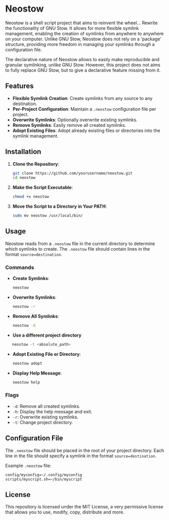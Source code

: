 # Neostow

Neostow is a shell script project that aims to reinvent the wheel... Rewrite the functionality of GNU Stow. It allows for more flexible symlink management, enabling the creation of symlinks from anywhere to anywhere on your computer. Unlike GNU Stow, Neostow does not rely on a 'package' structure, providing more freedom in managing your symlinks through a configuration file.

The declarative nature of Neostow allows to easily make reproducible and granular symlinking, unlike GNU Stow. However, this project does not aims to fully replace GNU Stow, but to give a declarative feature missing from it.

## Features

- **Flexible Symlink Creation**: Create symlinks from any source to any destination.
- **Per-Project Configuration**: Maintain a `.neostow` configuration file per project.
- **Overwrite Symlinks**: Optionally overwrite existing symlinks.
- **Remove Symlinks**: Easily remove all created symlinks.
- **Adopt Existing Files**: Adopt already existing files or directories into the symlink management.

## Installation

1. **Clone the Repository**:

    ```sh
    git clone https://github.com/yourusername/neostow.git
    cd neostow
    ```

2. **Make the Script Executable**:

    ```sh
    chmod +x neostow
    ```

3. **Move the Script to a Directory in Your PATH**:
    ```sh
    sudo mv neostow /usr/local/bin/
    ```

## Usage

Neostow reads from a `.neostow` file in the current directory to determine which symlinks to create. The `.neostow` file should contain lines in the format `source=destination`.

### Commands

- **Create Symlinks**:

    ```sh
    neostow
    ```

- **Overwrite Symlinks**:

    ```sh
    neostow -r
    ```

- **Remove All Symlinks**:

    ```sh
    neostow -d
    ```

- **Use a different project directory**

```bash
   neostow -t <absolute_path>
```

- **Adopt Existing File or Directory**:

    ```sh
    neostow adopt
    ```

- **Display Help Message**:
    ```sh
    neostow help
    ```

### Flags

- `-d`: Remove all created symlinks.
- `-h`: Display the help message and exit.
- `-r`: Overwrite existing symlinks.
- `-t`: Change project directory.

## Configuration File

The `.neostow` file should be placed in the root of your project directory. Each line in the file should specify a symlink in the format `source=destination`.

Example `.neostow` file:

```
config/myconfig=~/.config/myconfig
scripts/myscript.sh=~/bin/myscript
```

## License

This repository is licensed under the MIT License, a very permissive license that allows you to use, modify, copy, distribute and more.
